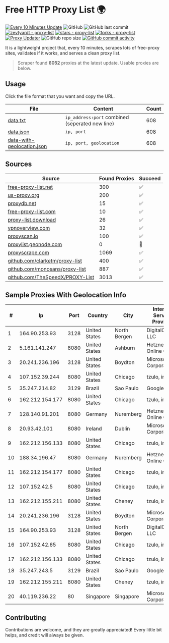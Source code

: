 
# Free HTTP Proxy List 🌍

[![Every 10 Minutes Update](https://github.com/mertguvencli/http-proxy-list/actions/workflows/main.yml/badge.svg?branch=main)](https://github.com/mertguvencli/http-proxy-list/actions/workflows/main.yml)
![GitHub](https://img.shields.io/github/license/mertguvencli/http-proxy-list)
![GitHub last commit](https://img.shields.io/github/last-commit/mertguvencli/http-proxy-list)
[![zevtyardt - proxy-list](https://img.shields.io/static/v1?label=zevtyardt&message=proxy-list&color=blue&logo=github)](https://github.com/zevtyardt/proxy-list "Go to GitHub repo")
[![stars - proxy-list](https://img.shields.io/github/stars/zevtyardt/proxy-list?style=social)](https://github.com/zevtyardt/proxy-list)
[![forks - proxy-list](https://img.shields.io/github/forks/zevtyardt/proxy-list?style=social)](https://github.com/zevtyardt/proxy-list)
[![Proxy Updater](https://github.com/zevtyardt/proxy-list/workflows/Proxy%20Updater/badge.svg)](https://github.com/zevtyardt/proxy-list/actions?query=workflow:"Proxy+Updater")
![GitHub repo size](https://img.shields.io/github/repo-size/zevtyardt/proxy-list)
[![GitHub commit activity](https://img.shields.io/github/commit-activity/m/zevtyardt/proxy-list?logo=commits)](https://github.com/zevtyardt/proxy-list/commits/main)

It is a lightweight project that, every 10 minutes, scrapes lots of free-proxy sites, validates if it works, and serves a clean proxy list.

> Scraper found **6052** proxies at the latest update. Usable proxies are below.

## Usage

Click the file format that you want and copy the URL.

|File|Content|Count|
|----|-------|-----|
|[data.txt](https://raw.githubusercontent.com/mertguvencli/http-proxy-list/main/proxy-list/data.txt)|`ip_address:port` combined (seperated new line)|608|
|[data.json](https://raw.githubusercontent.com/mertguvencli/http-proxy-list/main/proxy-list/data.json)|`ip, port`|608|
|[data-with-geolocation.json](https://raw.githubusercontent.com/mertguvencli/http-proxy-list/main/proxy-list/data-with-geolocation.json)|`ip, port, geolocation`|608|

## Sources

|Source|Found Proxies|Succeed|
|------|-------------|-------|
|[free-proxy-list.net](https://free-proxy-list.net)|300|✅|
|[us-proxy.org](https://www.us-proxy.org)|200|✅|
|[proxydb.net](http://proxydb.net)|15|✅|
|[free-proxy-list.com](https://free-proxy-list.com/?page=&port=&type%5B%5D=http&type%5B%5D=https&up_time=0&search=Search)|10|✅|
|[proxy-list.download](https://www.proxy-list.download/HTTP)|26|✅|
|[vpnoverview.com](https://vpnoverview.com/privacy/anonymous-browsing/free-proxy-servers)|32|✅|
|[proxyscan.io](https://www.proxyscan.io)|100|✅|
|[proxylist.geonode.com](https://proxylist.geonode.com/api/proxy-list?limit=300&page=1&sort_by=lastChecked&sort_type=desc&protocols=http,https)|0|🚫|
|[proxyscrape.com](https://api.proxyscrape.com/v2/?request=displayproxies&protocol=http&timeout=10000&country=all&ssl=all&anonymity=all)|1069|✅|
|[github.com/clarketm/proxy-list](https://raw.githubusercontent.com/clarketm/proxy-list/master/proxy-list-raw.txt)|400|✅|
|[github.com/monosans/proxy-list](https://raw.githubusercontent.com/monosans/proxy-list/main/proxies/http.txt)|887|✅|
|[github.com/TheSpeedX/PROXY-List](https://raw.githubusercontent.com/TheSpeedX/PROXY-List/master/http.txt)|3013|✅|


## Sample Proxies With Geolocation Info

|#|Ip|Port|Country|City|Internet Service Provider|
|-|--|----|-------|----|-------------------------|
|1|164.90.253.93|3128|United States|North Bergen|DigitalOcean, LLC|
|2|5.161.141.247|8080|United States|Ashburn|Hetzner Online GmbH|
|3|20.241.236.196|3128|United States|Boydton|Microsoft Corporation|
|4|107.152.39.244|8080|United States|Chicago|tzulo, inc.|
|5|35.247.214.82|3129|Brazil|Sao Paulo|Google LLC|
|6|162.212.154.177|8080|United States|Chicago|tzulo, inc.|
|7|128.140.91.201|8080|Germany|Nuremberg|Hetzner Online GmbH|
|8|20.93.42.101|8080|Ireland|Dublin|Microsoft Corporation|
|9|162.212.156.133|8080|United States|Chicago|tzulo, inc.|
|10|188.34.196.47|8080|Germany|Nuremberg|Hetzner Online GmbH|
|11|162.212.154.177|8080|United States|Chicago|tzulo, inc.|
|12|107.152.42.5|8080|United States|Chicago|tzulo, inc.|
|13|162.212.155.211|8080|United States|Cheney|tzulo, inc.|
|14|20.241.236.196|3128|United States|Boydton|Microsoft Corporation|
|15|164.90.253.93|3128|United States|North Bergen|DigitalOcean, LLC|
|16|107.152.42.65|8080|United States|Chicago|tzulo, inc.|
|17|162.212.156.133|8080|United States|Chicago|tzulo, inc.|
|18|35.247.243.5|3129|Brazil|Sao Paulo|Google LLC|
|19|162.212.155.211|8080|United States|Cheney|tzulo, inc.|
|20|40.119.236.22|80|Singapore|Singapore|Microsoft Corporation|



## Contributing

Contributions are welcome, and they are greatly appreciated! Every
little bit helps, and credit will always be given.

